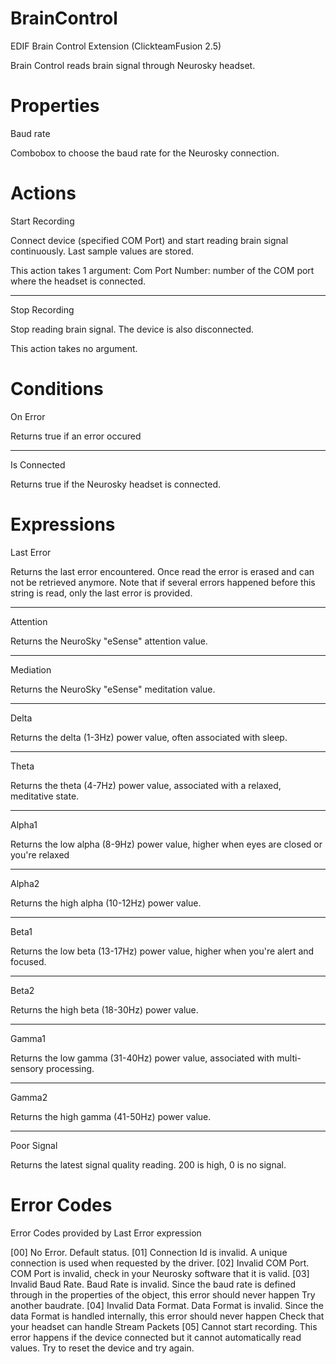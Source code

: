 BrainControl
============

EDIF Brain Control Extension (ClickteamFusion 2.5) 


Brain Control reads brain signal through Neurosky headset.


Properties
============

Baud rate

Combobox to choose the baud rate for the Neurosky connection.


Actions
============

Start Recording 

Connect device (specified COM Port) and start reading brain signal continuously. Last sample values are stored.

This action takes 1 argument: 
Com Port Number: number of the COM port where the headset is connected. 

------------

Stop Recording 

Stop reading brain signal. The device is also disconnected.

This action takes no argument.

Conditions
============

On Error

Returns true if an error occured

------------

Is Connected

Returns true if the Neurosky headset is connected.

Expressions
============

Last Error

Returns the last error encountered. Once read the error is erased and can not be retrieved anymore.
Note that if several errors happened before this string is read, only the last error is provided.

------------

Attention

Returns the NeuroSky "eSense" attention value.

------------

Mediation

Returns the NeuroSky "eSense" meditation value.

------------

Delta

Returns the delta (1-3Hz) power value, often associated with sleep.

------------

Theta

Returns the theta (4-7Hz) power value, associated with a relaxed, meditative state.

------------

Alpha1

Returns the low alpha (8-9Hz) power value, higher when eyes are closed or you're relaxed

------------

Alpha2

Returns the high alpha (10-12Hz) power value.

------------

Beta1

Returns the low beta (13-17Hz) power value, higher when you're alert and focused.

------------

Beta2

Returns the high beta (18-30Hz) power value.

------------

Gamma1

Returns the low gamma (31-40Hz) power value, associated with multi-sensory processing.

------------

Gamma2

Returns the high gamma (41-50Hz) power value.

------------

Poor Signal

Returns the latest signal quality reading. 200 is high, 0 is no signal.


Error Codes
============
Error Codes provided by Last Error expression

[00] No Error.
Default status. 
[01] Connection Id is invalid.
A unique connection is used when requested by the driver. 
[02] Invalid COM Port.
COM Port is invalid, check in your Neurosky software that it is valid. 
[03] Invalid Baud Rate.
Baud Rate is invalid. Since the baud rate is defined through in the properties of the object, this error should never happen
Try another baudrate. 
[04] Invalid Data Format.
Data Format is invalid. Since the data Format is handled internally, this error should never happen
Check that your headset can handle Stream Packets 
[05] Cannot start recording.
This error happens if the device connected but it cannot automatically read values.
Try to reset the device and try again.
